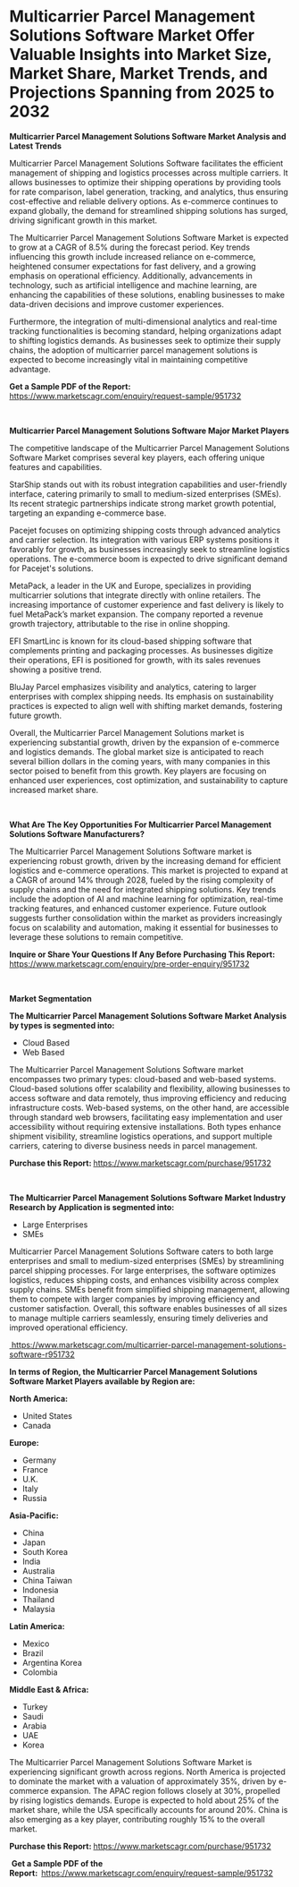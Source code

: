 <p><h1>Multicarrier Parcel Management Solutions Software Market Offer Valuable Insights into Market Size, Market Share, Market Trends, and Projections Spanning from 2025 to 2032</h1></p><p><strong>Multicarrier Parcel Management Solutions Software Market Analysis and Latest Trends</strong></p>
<p><p>Multicarrier Parcel Management Solutions Software facilitates the efficient management of shipping and logistics processes across multiple carriers. It allows businesses to optimize their shipping operations by providing tools for rate comparison, label generation, tracking, and analytics, thus ensuring cost-effective and reliable delivery options. As e-commerce continues to expand globally, the demand for streamlined shipping solutions has surged, driving significant growth in this market.</p><p>The Multicarrier Parcel Management Solutions Software Market is expected to grow at a CAGR of 8.5% during the forecast period. Key trends influencing this growth include increased reliance on e-commerce, heightened consumer expectations for fast delivery, and a growing emphasis on operational efficiency. Additionally, advancements in technology, such as artificial intelligence and machine learning, are enhancing the capabilities of these solutions, enabling businesses to make data-driven decisions and improve customer experiences.</p><p>Furthermore, the integration of multi-dimensional analytics and real-time tracking functionalities is becoming standard, helping organizations adapt to shifting logistics demands. As businesses seek to optimize their supply chains, the adoption of multicarrier parcel management solutions is expected to become increasingly vital in maintaining competitive advantage.</p></p>
<p><strong>Get a Sample PDF of the Report:&nbsp;</strong> <a href="https://www.marketscagr.com/enquiry/request-sample/951732?utm_campaign=2517&utm_medium=2&utm_source=Github&utm_content=ia&utm_term=17042025&utm_id=multicarrier-parcel-management-solutions-software">https://www.marketscagr.com/enquiry/request-sample/951732</a></p>
<p>&nbsp;</p>
<p><strong>Multicarrier Parcel Management Solutions Software Major Market Players</strong></p>
<p><p>The competitive landscape of the Multicarrier Parcel Management Solutions Software Market comprises several key players, each offering unique features and capabilities. </p><p>StarShip stands out with its robust integration capabilities and user-friendly interface, catering primarily to small to medium-sized enterprises (SMEs). Its recent strategic partnerships indicate strong market growth potential, targeting an expanding e-commerce base.</p><p>Pacejet focuses on optimizing shipping costs through advanced analytics and carrier selection. Its integration with various ERP systems positions it favorably for growth, as businesses increasingly seek to streamline logistics operations. The e-commerce boom is expected to drive significant demand for Pacejet's solutions.</p><p>MetaPack, a leader in the UK and Europe, specializes in providing multicarrier solutions that integrate directly with online retailers. The increasing importance of customer experience and fast delivery is likely to fuel MetaPack’s market expansion. The company reported a revenue growth trajectory, attributable to the rise in online shopping.</p><p>EFI SmartLinc is known for its cloud-based shipping software that complements printing and packaging processes. As businesses digitize their operations, EFI is positioned for growth, with its sales revenues showing a positive trend.</p><p>BluJay Parcel emphasizes visibility and analytics, catering to larger enterprises with complex shipping needs. Its emphasis on sustainability practices is expected to align well with shifting market demands, fostering future growth.</p><p>Overall, the Multicarrier Parcel Management Solutions market is experiencing substantial growth, driven by the expansion of e-commerce and logistics demands. The global market size is anticipated to reach several billion dollars in the coming years, with many companies in this sector poised to benefit from this growth. Key players are focusing on enhanced user experiences, cost optimization, and sustainability to capture increased market share.</p></p>
<p>&nbsp;</p>
<p><strong>What Are The Key Opportunities For Multicarrier Parcel Management Solutions Software Manufacturers?</strong></p>
<p><p>The Multicarrier Parcel Management Solutions Software market is experiencing robust growth, driven by the increasing demand for efficient logistics and e-commerce operations. This market is projected to expand at a CAGR of around 14% through 2028, fueled by the rising complexity of supply chains and the need for integrated shipping solutions. Key trends include the adoption of AI and machine learning for optimization, real-time tracking features, and enhanced customer experience. Future outlook suggests further consolidation within the market as providers increasingly focus on scalability and automation, making it essential for businesses to leverage these solutions to remain competitive.</p></p>
<p><strong>Inquire or Share Your Questions If Any Before Purchasing This Report:</strong> <a href="https://www.marketscagr.com/enquiry/pre-order-enquiry/951732?utm_campaign=2517&utm_medium=2&utm_source=Github&utm_content=ia&utm_term=17042025&utm_id=multicarrier-parcel-management-solutions-software">https://www.marketscagr.com/enquiry/pre-order-enquiry/951732</a></p>
<p>&nbsp;</p>
<p><strong>Market Segmentation</strong></p>
<p><strong>The Multicarrier Parcel Management Solutions Software Market Analysis by types is segmented into:</strong></p>
<p><ul><li>Cloud Based</li><li>Web Based</li></ul></p>
<p><p>The Multicarrier Parcel Management Solutions Software market encompasses two primary types: cloud-based and web-based systems. Cloud-based solutions offer scalability and flexibility, allowing businesses to access software and data remotely, thus improving efficiency and reducing infrastructure costs. Web-based systems, on the other hand, are accessible through standard web browsers, facilitating easy implementation and user accessibility without requiring extensive installations. Both types enhance shipment visibility, streamline logistics operations, and support multiple carriers, catering to diverse business needs in parcel management.</p></p>
<p><strong>Purchase this Report:&nbsp;</strong><a href="https://www.marketscagr.com/purchase/951732?utm_campaign=2517&utm_medium=2&utm_source=Github&utm_content=ia&utm_term=17042025&utm_id=multicarrier-parcel-management-solutions-software">https://www.marketscagr.com/purchase/951732</a></p>
<p>&nbsp;</p>
<p><strong>The Multicarrier Parcel Management Solutions Software Market Industry Research by Application is segmented into:</strong></p>
<p><ul><li>Large Enterprises</li><li>SMEs</li></ul></p>
<p><p>Multicarrier Parcel Management Solutions Software caters to both large enterprises and small to medium-sized enterprises (SMEs) by streamlining parcel shipping processes. For large enterprises, the software optimizes logistics, reduces shipping costs, and enhances visibility across complex supply chains. SMEs benefit from simplified shipping management, allowing them to compete with larger companies by improving efficiency and customer satisfaction. Overall, this software enables businesses of all sizes to manage multiple carriers seamlessly, ensuring timely deliveries and improved operational efficiency.</p></p>
<p><a href="https://www.marketscagr.com/multicarrier-parcel-management-solutions-software-r951732?utm_campaign=2517&utm_medium=2&utm_source=Github&utm_content=ia&utm_term=17042025&utm_id=multicarrier-parcel-management-solutions-software">&nbsp;https://www.marketscagr.com/multicarrier-parcel-management-solutions-software-r951732</a></p>
<p><strong>In terms of Region, the Multicarrier Parcel Management Solutions Software Market Players available by Region are:</strong></p>
<p>
    <p> <strong> North America: </strong>
        <ul>
            <li>United States</li>
            <li>Canada</li>
        </ul>
        </p> 
    <p> <strong> Europe: </strong>
        <ul>
            <li>Germany</li>
            <li>France</li>
            <li>U.K.</li>
            <li>Italy</li>
            <li>Russia</li>
        </ul>
        </p> 
    <p> <strong> Asia-Pacific: </strong>
        <ul>
            <li>China</li>
            <li>Japan</li>
            <li>South Korea</li>
            <li>India</li>
            <li>Australia</li>
            <li>China Taiwan</li>
            <li>Indonesia</li>
            <li>Thailand</li>
            <li>Malaysia</li>
        </ul>
        </p> 
    <p> <strong> Latin America: </strong>
        <ul>
            <li>Mexico</li>
            <li>Brazil</li>
            <li>Argentina Korea</li>
            <li>Colombia</li>
        </ul>
        </p> 
    <p> <strong> Middle East & Africa: </strong>
        <ul>
            <li>Turkey</li>
            <li>Saudi</li>
            <li>Arabia</li>
            <li>UAE</li>
            <li>Korea</li>
        </ul>
    </p>
    </p>
<p><p>The Multicarrier Parcel Management Solutions Software Market is experiencing significant growth across regions. North America is projected to dominate the market with a valuation of approximately 35%, driven by e-commerce expansion. The APAC region follows closely at 30%, propelled by rising logistics demands. Europe is expected to hold about 25% of the market share, while the USA specifically accounts for around 20%. China is also emerging as a key player, contributing roughly 15% to the overall market.</p></p>
<p><strong>Purchase this Report: </strong><a href="https://www.marketscagr.com/purchase/951732?utm_campaign=2517&utm_medium=2&utm_source=Github&utm_content=ia&utm_term=17042025&utm_id=multicarrier-parcel-management-solutions-software">https://www.marketscagr.com/purchase/951732</a></p>
<p>&nbsp;<strong>Get a Sample PDF of the Report:&nbsp;&nbsp;</strong><a href="https://www.marketscagr.com/enquiry/request-sample/951732?utm_campaign=2517&utm_medium=2&utm_source=Github&utm_content=ia&utm_term=17042025&utm_id=multicarrier-parcel-management-solutions-software">https://www.marketscagr.com/enquiry/request-sample/951732</a></p>
<p><strong></strong></p>
<p><p></p><p></p><p></p></p>